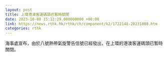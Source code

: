 ```yaml
---
layout: post
title: 上環港澳客運碼頭已暫時關閉
date: 2023-10-08 15:12:29.000000000 +08:00
link: https://news.rthk.hk/rthk/ch/component/k2/1722148-20231008.htm
categories: rthk
---
```


海事處宣布，由於八號熱帶氣旋警告信號已經發出，在上環的港澳客運碼頭已暫時關閉。
